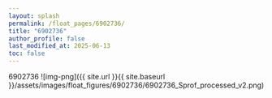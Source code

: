 ```yaml
---
layout: splash
permalink: /float_pages/6902736/
title: "6902736"
author_profile: false
last_modified_at: 2025-06-13
toc: false
---
```

 
6902736
![img-png]({{ site.url }}{{ site.baseurl }}/assets/images/float_figures/6902736/6902736_Sprof_processed_v2.png)